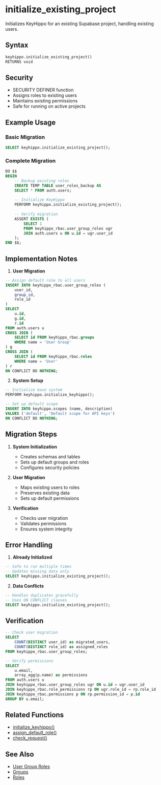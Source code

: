 # initialize_existing_project

Initializes KeyHippo for an existing Supabase project, handling existing users.

## Syntax

```sql
keyhippo.initialize_existing_project()
RETURNS void
```

## Security

- SECURITY DEFINER function
- Assigns roles to existing users
- Maintains existing permissions
- Safe for running on active projects

## Example Usage

### Basic Migration
```sql
SELECT keyhippo.initialize_existing_project();
```

### Complete Migration
```sql
DO $$
BEGIN
    -- Backup existing roles
    CREATE TEMP TABLE user_roles_backup AS
    SELECT * FROM auth.users;
    
    -- Initialize KeyHippo
    PERFORM keyhippo.initialize_existing_project();
    
    -- Verify migration
    ASSERT EXISTS (
        SELECT 1 
        FROM keyhippo_rbac.user_group_roles ugr
        JOIN auth.users u ON u.id = ugr.user_id
    );
END $$;
```

## Implementation Notes

1. **User Migration**
```sql
-- Assign default role to all users
INSERT INTO keyhippo_rbac.user_group_roles (
    user_id,
    group_id,
    role_id
)
SELECT 
    u.id,
    g.id,
    r.id
FROM auth.users u
CROSS JOIN (
    SELECT id FROM keyhippo_rbac.groups 
    WHERE name = 'User Group'
) g
CROSS JOIN (
    SELECT id FROM keyhippo_rbac.roles 
    WHERE name = 'User'
) r
ON CONFLICT DO NOTHING;
```

2. **System Setup**
```sql
-- Initialize base system
PERFORM keyhippo.initialize_keyhippo();

-- Set up default scope
INSERT INTO keyhippo.scopes (name, description)
VALUES ('default', 'Default scope for API keys')
ON CONFLICT DO NOTHING;
```

## Migration Steps

1. **System Initialization**
   - Creates schemas and tables
   - Sets up default groups and roles
   - Configures security policies

2. **User Migration**
   - Maps existing users to roles
   - Preserves existing data
   - Sets up default permissions

3. **Verification**
   - Checks user migration
   - Validates permissions
   - Ensures system integrity

## Error Handling

1. **Already Initialized**
```sql
-- Safe to run multiple times
-- Updates missing data only
SELECT keyhippo.initialize_existing_project();
```

2. **Data Conflicts**
```sql
-- Handles duplicates gracefully
-- Uses ON CONFLICT clauses
SELECT keyhippo.initialize_existing_project();
```

## Verification

```sql
-- Check user migration
SELECT 
    COUNT(DISTINCT user_id) as migrated_users,
    COUNT(DISTINCT role_id) as assigned_roles
FROM keyhippo_rbac.user_group_roles;

-- Verify permissions
SELECT 
    u.email,
    array_agg(p.name) as permissions
FROM auth.users u
JOIN keyhippo_rbac.user_group_roles ugr ON u.id = ugr.user_id
JOIN keyhippo_rbac.role_permissions rp ON ugr.role_id = rp.role_id
JOIN keyhippo_rbac.permissions p ON rp.permission_id = p.id
GROUP BY u.email;
```

## Related Functions

- [initialize_keyhippo()](initialize_keyhippo.md)
- [assign_default_role()](assign_default_role.md)
- [check_request()](check_request.md)

## See Also

- [User Group Roles](../tables/user_group_roles.md)
- [Groups](../tables/groups.md)
- [Roles](../tables/roles.md)